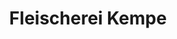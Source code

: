 ---
title: "Fleischerei Kempe"
url: /olbernhau/fleischerei-kempe-blumenauer-strasse/
shop: Metzgerei
---